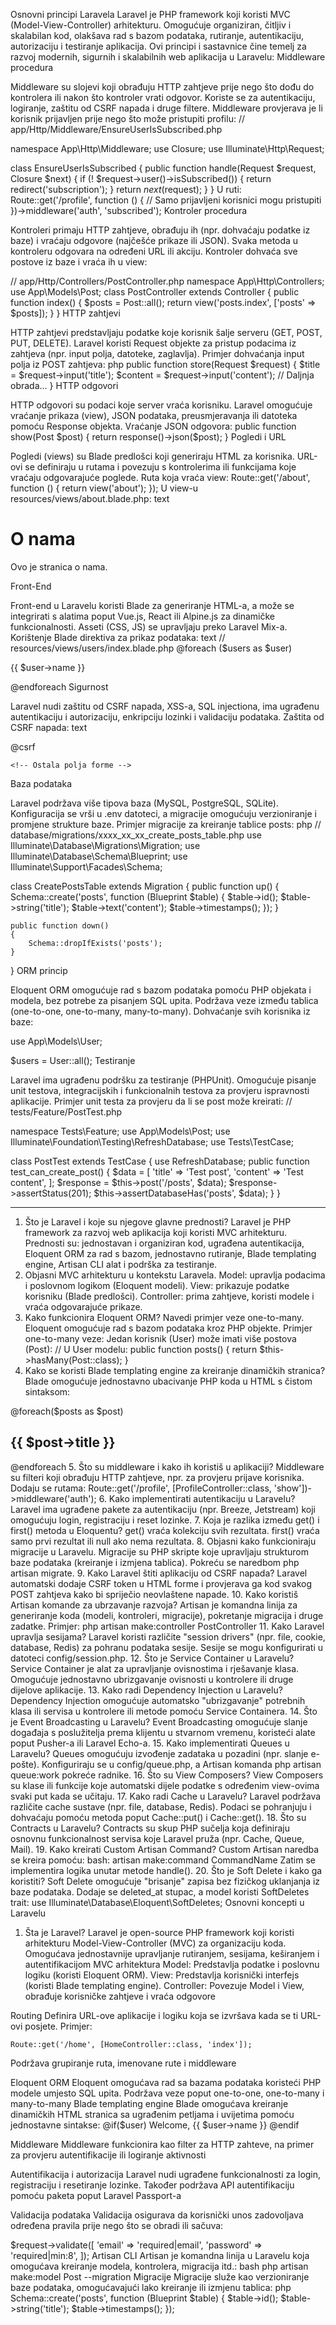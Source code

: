 Osnovni principi Laravela
Laravel je PHP framework koji koristi MVC (Model-View-Controller) arhitekturu. Omogućuje organiziran, čitljiv i skalabilan kod, olakšava rad s bazom podataka, rutiranje, autentikaciju, autorizaciju i testiranje aplikacija.
Ovi principi i sastavnice čine temelj za razvoj modernih, sigurnih i skalabilnih web aplikacija u Laravelu:
Middleware procedura

Middleware su slojevi koji obrađuju HTTP zahtjeve prije nego što dođu do kontrolera ili nakon što kontroler vrati odgovor. Koriste se za autentikaciju, logiranje, zaštitu od CSRF napada i druge filtere.
Middleware provjerava je li korisnik prijavljen prije nego što može pristupiti profilu:
// app/Http/Middleware/EnsureUserIsSubscribed.php

namespace App\Http\Middleware;
use Closure;
use Illuminate\Http\Request;

class EnsureUserIsSubscribed
{
    public function handle(Request $request, Closure $next)
    {
        if (! $request->user()->isSubscribed()) {
            return redirect('subscription');
        }
        return $next($request);
    }
}
U ruti:
Route::get('/profile', function () {
    // Samo prijavljeni korisnici mogu pristupiti
})->middleware('auth', 'subscribed');
Kontroler procedura

Kontroleri primaju HTTP zahtjeve, obrađuju ih (npr. dohvaćaju podatke iz baze) i vraćaju odgovore (najčešće prikaze ili JSON). Svaka metoda u kontroleru odgovara na određeni URL ili akciju.
Kontroler dohvaća sve postove iz baze i vraća ih u view:

// app/Http/Controllers/PostController.php
namespace App\Http\Controllers;
use App\Models\Post;
class PostController extends Controller
{
    public function index()
    {
        $posts = Post::all();
        return view('posts.index', ['posts' => $posts]);
    }
}
HTTP zahtjevi

HTTP zahtjevi predstavljaju podatke koje korisnik šalje serveru (GET, POST, PUT, DELETE). Laravel koristi Request objekte za pristup podacima iz zahtjeva (npr. input polja, datoteke, zaglavlja).
Primjer dohvaćanja input polja iz POST zahtjeva:
php
public function store(Request $request)
{
    $title = $request->input('title');
    $content = $request->input('content');
    // Daljnja obrada...
}
HTTP odgovori

HTTP odgovori su podaci koje server vraća korisniku. Laravel omogućuje vraćanje prikaza (view), JSON podataka, preusmjeravanja ili datoteka pomoću Response objekta.
Vraćanje JSON odgovora:
public function show(Post $post)
{
    return response()->json($post);
}
Pogledi i URL

Pogledi (views) su Blade predlošci koji generiraju HTML za korisnika. URL-ovi se definiraju u rutama i povezuju s kontrolerima ili funkcijama koje vraćaju odgovarajuće poglede.
Ruta koja vraća view:
Route::get('/about', function () {
    return view('about');
});
U view-u resources/views/about.blade.php:
text
<h1>O nama</h1>
<p>Ovo je stranica o nama.</p>
Front-End

Front-end u Laravelu koristi Blade za generiranje HTML-a, a može se integrirati s alatima poput Vue.js, React ili Alpine.js za dinamičke funkcionalnosti. Asseti (CSS, JS) se upravljaju preko Laravel Mix-a.
Korištenje Blade direktiva za prikaz podataka:
text
// resources/views/users/index.blade.php
@foreach ($users as $user)
    <p>{{ $user->name }}</p>
@endforeach
Sigurnost

Laravel nudi zaštitu od CSRF napada, XSS-a, SQL injectiona, ima ugrađenu autentikaciju i autorizaciju, enkripciju lozinki i validaciju podataka.
Zaštita od CSRF napada:
text
<form method="POST" action="/profile">
    @csrf

    <!-- Ostala polja forme -->
</form>
Baza podataka

Laravel podržava više tipova baza (MySQL, PostgreSQL, SQLite). Konfiguracija se vrši u .env datoteci, a migracije omogućuju verzioniranje i promjene strukture baze.
Primjer migracije za kreiranje tablice posts:
php
// database/migrations/xxxx_xx_xx_create_posts_table.php
use Illuminate\Database\Migrations\Migration;
use Illuminate\Database\Schema\Blueprint;
use Illuminate\Support\Facades\Schema;

class CreatePostsTable extends Migration
{
    public function up()
    {
        Schema::create('posts', function (Blueprint $table) {
            $table->id();
            $table->string('title');
            $table->text('content');
            $table->timestamps();
        });
    }

    public function down()
    {
        Schema::dropIfExists('posts');
    }
}
ORM princip

Eloquent ORM omogućuje rad s bazom podataka pomoću PHP objekata i modela, bez potrebe za pisanjem SQL upita. Podržava veze između tablica (one-to-one, one-to-many, many-to-many).
Dohvaćanje svih korisnika iz baze:

use App\Models\User;

$users = User::all();
Testiranje

Laravel ima ugrađenu podršku za testiranje (PHPUnit). Omogućuje pisanje unit testova, integracijskih i funkcionalnih testova za provjeru ispravnosti aplikacije.
Primjer unit testa za provjeru da li se post može kreirati:
// tests/Feature/PostTest.php

namespace Tests\Feature;
use App\Models\Post;
use Illuminate\Foundation\Testing\RefreshDatabase;
use Tests\TestCase;

class PostTest extends TestCase
{
    use RefreshDatabase;
    public function test_can_create_post()
    {
        $data = [
            'title' => 'Test post',
            'content' => 'Test content',
        ];
        $response = $this->post('/posts', $data);
        $response->assertStatus(201);
        $this->assertDatabaseHas('posts', $data);
    }
}

___________________________________________________________________________________
1. Što je Laravel i koje su njegove glavne prednosti?
Laravel je PHP framework za razvoj web aplikacija koji koristi MVC arhitekturu. Prednosti su: jednostavan i organiziran kod, ugrađena autentikacija, Eloquent ORM za rad s bazom, jednostavno rutiranje, Blade templating engine, Artisan CLI alat i podrška za testiranje.
2. Objasni MVC arhitekturu u kontekstu Laravela.
Model: upravlja podacima i poslovnom logikom (Eloquent modeli).
View: prikazuje podatke korisniku (Blade predlošci).
Controller: prima zahtjeve, koristi modele i vraća odgovarajuće prikaze.
3. Kako funkcionira Eloquent ORM? Navedi primjer veze one-to-many.
Eloquent omogućuje rad s bazom podataka kroz PHP objekte.
Primjer one-to-many veze:
Jedan korisnik (User) može imati više postova (Post):
// U User modelu:
public function posts() {
    return $this->hasMany(Post::class);
}
4. Kako se koristi Blade templating engine za kreiranje dinamičkih stranica?
Blade omogućuje jednostavno ubacivanje PHP koda u HTML s čistom sintaksom:

@foreach($posts as $post)
    <h2>{{ $post->title }}</h2>
@endforeach
5. Što su middleware i kako ih koristiš u aplikaciji?
Middleware su filteri koji obrađuju HTTP zahtjeve, npr. za provjeru prijave korisnika. Dodaju se rutama:
Route::get('/profile', [ProfileController::class, 'show'])->middleware('auth');
6. Kako implementirati autentikaciju u Laravelu?
Laravel ima ugrađene pakete za autentikaciju (npr. Breeze, Jetstream) koji omogućuju login, registraciju i reset lozinke.
7. Koja je razlika između get() i first() metoda u Eloquentu?
get() vraća kolekciju svih rezultata.
first() vraća samo prvi rezultat ili null ako nema rezultata.
8. Objasni kako funkcioniraju migracije u Laravelu.
Migracije su PHP skripte koje upravljaju strukturom baze podataka (kreiranje i izmjena tablica). Pokreću se naredbom php artisan migrate.
9. Kako Laravel štiti aplikaciju od CSRF napada?
Laravel automatski dodaje CSRF token u HTML forme i provjerava ga kod svakog POST zahtjeva kako bi spriječio neovlaštene napade.
10. Kako koristiš Artisan komande za ubrzavanje razvoja?
Artisan je komandna linija za generiranje koda (modeli, kontroleri, migracije), pokretanje migracija i druge zadatke.
Primjer: php artisan make:controller PostController
11. Kako Laravel upravlja sesijama?
Laravel koristi različite "session drivers" (npr. file, cookie, database, Redis) za pohranu podataka sesije. Sesije se mogu konfigurirati u datoteci config/session.php.
12. Što je Service Container u Laravelu?
Service Container je alat za upravljanje ovisnostima i rješavanje klasa. Omogućuje jednostavno ubrizgavanje ovisnosti u kontrolere ili druge dijelove aplikacije.
13. Kako radi Dependency Injection u Laravelu?
Dependency Injection omogućuje automatsko "ubrizgavanje" potrebnih klasa ili servisa u kontrolere ili metode pomoću Service Containera.
14. Što je Event Broadcasting u Laravelu?
Event Broadcasting omogućuje slanje događaja s poslužitelja prema klijentu u stvarnom vremenu, koristeći alate poput Pusher-a ili Laravel Echo-a.
15. Kako implementirati Queues u Laravelu?
Queues omogućuju izvođenje zadataka u pozadini (npr. slanje e-pošte). Konfiguriraju se u config/queue.php, a Artisan komanda php artisan queue:work pokreće radnike.
16. Što su View Composers?
View Composers su klase ili funkcije koje automatski dijele podatke s određenim view-ovima svaki put kada se učitaju.
17. Kako radi Cache u Laravelu?
Laravel podržava različite cache sustave (npr. file, database, Redis). Podaci se pohranjuju i dohvaćaju pomoću metoda poput Cache::put() i Cache::get().
18. Što su Contracts u Laravelu?
Contracts su skup PHP sučelja koja definiraju osnovnu funkcionalnost servisa koje Laravel pruža (npr. Cache, Queue, Mail).
19. Kako kreirati Custom Artisan Command?
Custom Artisan naredba se kreira pomoću:
bash:
artisan make:command CommandName
Zatim se implementira logika unutar metode handle().
20. Što je Soft Delete i kako ga koristiti?
Soft Delete omogućuje "brisanje" zapisa bez fizičkog uklanjanja iz baze podataka. Dodaje se deleted_at stupac, a model koristi SoftDeletes trait:
use Illuminate\Database\Eloquent\SoftDeletes;
Osnovni koncepti u Laravelu
1. Šta je Laravel?
Laravel je open-source PHP framework koji koristi arhitekturu Model-View-Controller (MVC) za organizaciju koda. Omogućava jednostavnije upravljanje rutiranjem, sesijama, keširanjem i autentifikacijom
MVC arhitektura
Model: Predstavlja podatke i poslovnu logiku (koristi Eloquent ORM).
View: Predstavlja korisnički interfejs (koristi Blade templating engine).
Controller: Povezuje Model i View, obrađuje korisničke zahtjeve i vraća odgovore

Routing
Definira URL-ove aplikacije i logiku koja se izvršava kada se ti URL-ovi posjete. Primjer:

	Route::get('/home', [HomeController::class, 'index']);
Podržava grupiranje ruta, imenovane rute i middleware

Eloquent ORM
Eloquent omogućava rad sa bazama podataka koristeći PHP modele umjesto SQL upita. Podržava veze poput one-to-one, one-to-many i many-to-many
Blade templating engine
Blade omogućava kreiranje dinamičkih HTML stranica sa ugrađenim petljama i uvijetima pomoću jednostavne sintakse:
@if($user)
    Welcome, {{ $user->name }}
@endif

Middleware
Middleware funkcionira kao filter za HTTP zahteve, na primer za provjeru autentifikacije ili logiranje aktivnosti

Autentifikacija i autorizacija
Laravel nudi ugrađene funkcionalnosti za login, registraciju i resetiranje lozinke. Također podržava API autentifikaciju pomoću paketa poput Laravel Passport-a

Validacija podataka
Validacija osigurava da korisnički unos zadovoljava određena pravila prije nego što se obradi ili sačuva:

$request->validate([
    'email' => 'required|email',
    'password' => 'required|min:8',
]);
Artisan CLI
Artisan je komandna linija u Laravelu koja omogućava kreiranje modela, kontrolera, migracija itd.:
bash
php artisan make:model Post --migration
Migracije
Migracije služe kao verzioniranje baze podataka, omogućavajući lako kreiranje ili izmjenu tablica:
php
Schema::create('posts', function (Blueprint $table) {
    $table->id();
    $table->string('title');
    $table->timestamps();
});
